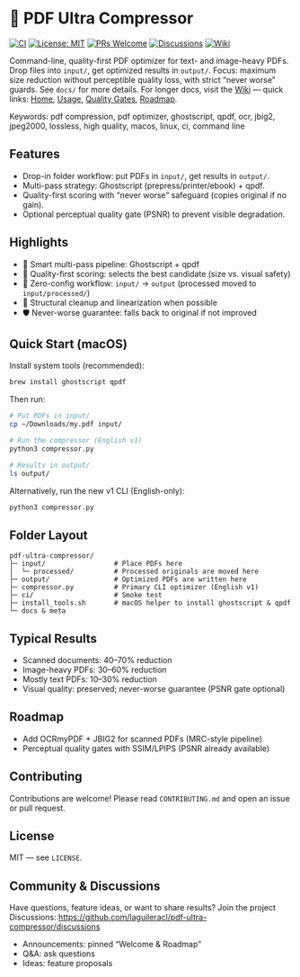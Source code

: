 # 🚀 PDF Ultra Compressor

[![CI](https://github.com/laguileracl/pdf-ultra-compressor/actions/workflows/ci.yml/badge.svg)](https://github.com/laguileracl/pdf-ultra-compressor/actions/workflows/ci.yml)
[![License: MIT](https://img.shields.io/badge/License-MIT-yellow.svg)](LICENSE)
[![PRs Welcome](https://img.shields.io/badge/PRs-welcome-brightgreen.svg)](CONTRIBUTING.md)
[![Discussions](https://img.shields.io/badge/Chat-Discussions-blue)](https://github.com/laguileracl/pdf-ultra-compressor/discussions)
[![Wiki](https://img.shields.io/badge/Wiki-enabled-blueviolet)](https://github.com/laguileracl/pdf-ultra-compressor/wiki)

Command-line, quality-first PDF optimizer for text- and image-heavy PDFs. Drop files into `input/`, get optimized results in `output/`. Focus: maximum size reduction without perceptible quality loss, with strict “never worse” guards. See `docs/` for more details. For longer docs, visit the [Wiki](https://github.com/laguileracl/pdf-ultra-compressor/wiki) — quick links: [Home](https://github.com/laguileracl/pdf-ultra-compressor/wiki), [Usage](https://github.com/laguileracl/pdf-ultra-compressor/wiki/Usage), [Quality Gates](https://github.com/laguileracl/pdf-ultra-compressor/wiki/Quality-Gates), [Roadmap](https://github.com/laguileracl/pdf-ultra-compressor/wiki/Roadmap).

Keywords: pdf compression, pdf optimizer, ghostscript, qpdf, ocr, jbig2, jpeg2000, lossless, high quality, macos, linux, ci, command line

## Features

- Drop-in folder workflow: put PDFs in `input/`, get results in `output/`.
- Multi-pass strategy: Ghostscript (prepress/printer/ebook) + qpdf.
- Quality-first scoring with “never worse” safeguard (copies original if no gain).
- Optional perceptual quality gate (PSNR) to prevent visible degradation.

## Highlights

- 🎯 Smart multi-pass pipeline: Ghostscript + qpdf
- 🧠 Quality-first scoring: selects the best candidate (size vs. visual safety)
- 📂 Zero-config workflow: `input/` → `output` (processed moved to `input/processed/`)
- 🧹 Structural cleanup and linearization when possible
- 🛡️ Never-worse guarantee: falls back to original if not improved

## Quick Start (macOS)

Install system tools (recommended):

```bash
brew install ghostscript qpdf
```

Then run:

```bash
# Put PDFs in input/
cp ~/Downloads/my.pdf input/

# Run the compressor (English v1)
python3 compressor.py

# Results in output/
ls output/
```

Alternatively, run the new v1 CLI (English-only):

```bash
python3 compressor.py
```

## Folder Layout

```
pdf-ultra-compressor/
├─ input/                 # Place PDFs here
│  └─ processed/          # Processed originals are moved here
├─ output/                # Optimized PDFs are written here
├─ compressor.py          # Primary CLI optimizer (English v1)
├─ ci/                    # Smoke test
├─ install_tools.sh       # macOS helper to install ghostscript & qpdf
└─ docs & meta
```

## Typical Results

- Scanned documents: 40–70% reduction
- Image-heavy PDFs: 30–60% reduction
- Mostly text PDFs: 10–30% reduction
- Visual quality: preserved; never-worse guarantee (PSNR gate optional)

## Roadmap

- Add OCRmyPDF + JBIG2 for scanned PDFs (MRC-style pipeline)
- Perceptual quality gates with SSIM/LPIPS (PSNR already available)

## Contributing

Contributions are welcome! Please read `CONTRIBUTING.md` and open an issue or pull request.

## License

MIT — see `LICENSE`.

## Community & Discussions

Have questions, feature ideas, or want to share results? Join the project Discussions: https://github.com/laguileracl/pdf-ultra-compressor/discussions

- Announcements: pinned “Welcome & Roadmap”
- Q&A: ask questions
- Ideas: feature proposals
